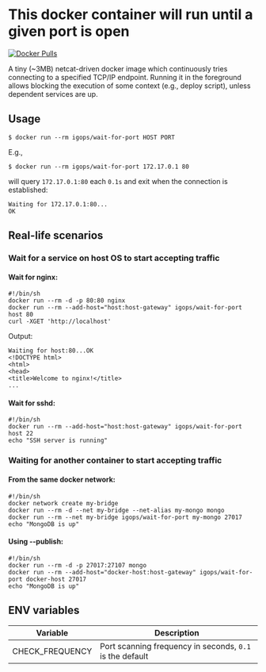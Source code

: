 # This docker container will run until a given port is open

[![Docker Pulls](https://img.shields.io/docker/pulls/igops/wait-for-port?logo=docker)](https://hub.docker.com/r/igops/wait-for-port)

A tiny (~3MB) netcat-driven docker image which continuously tries connecting to a specified TCP/IP endpoint. Running it in the foreground allows blocking the execution of some context (e.g., deploy script), unless dependent services are up.

## Usage
```shell
$ docker run --rm igops/wait-for-port HOST PORT
```

E.g.,
```shell
$ docker run --rm igops/wait-for-port 172.17.0.1 80
```
will query `172.17.0.1:80` each `0.1s` and exit when the connection is established:
```
Waiting for 172.17.0.1:80...
OK
```

## Real-life scenarios
### Wait for a service on host OS to start accepting traffic
#### Wait for nginx:
```shell
#!/bin/sh
docker run --rm -d -p 80:80 nginx
docker run --rm --add-host="host:host-gateway" igops/wait-for-port host 80
curl -XGET 'http://localhost'
```
Output:
```
Waiting for host:80...OK
<!DOCTYPE html>
<html>
<head>
<title>Welcome to nginx!</title>
...
```

#### Wait for sshd:
```shell
#!/bin/sh
docker run --rm --add-host="host:host-gateway" igops/wait-for-port host 22
echo "SSH server is running"
```

### Waiting for another container to start accepting traffic
#### From the same docker network:
```shell
#!/bin/sh
docker network create my-bridge
docker run --rm -d --net my-bridge --net-alias my-mongo mongo
docker run --rm --net my-bridge igops/wait-for-port my-mongo 27017
echo "MongoDB is up"
```

#### Using --publish:
```shell
#!/bin/sh
docker run --rm -d -p 27017:27107 mongo
docker run --rm --add-host="docker-host:host-gateway" igops/wait-for-port docker-host 27017
echo "MongoDB is up"
```

## ENV variables
| Variable                    | Description                                              |
|-----------------------------|----------------------------------------------------------|
| CHECK_FREQUENCY             | Port scanning frequency in seconds, `0.1` is the default |
